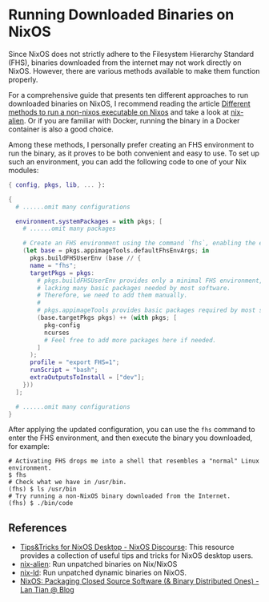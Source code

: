 # Running Downloaded Binaries on NixOS

Since NixOS does not strictly adhere to the Filesystem Hierarchy Standard (FHS), binaries
downloaded from the internet may not work directly on NixOS. However, there are various
methods available to make them function properly.

For a comprehensive guide that presents ten different approaches to run downloaded
binaries on NixOS, I recommend reading the article
[Different methods to run a non-nixos executable on Nixos](https://unix.stackexchange.com/questions/522822/different-methods-to-run-a-non-nixos-executable-on-nixos)
and take a look at [nix-alien](https://github.com/thiagokokada/nix-alien). Or if you are
familiar with Docker, running the binary in a Docker container is also a good choice.

Among these methods, I personally prefer creating an FHS environment to run the binary, as
it proves to be both convenient and easy to use. To set up such an environment, you can
add the following code to one of your Nix modules:

```nix
{ config, pkgs, lib, ... }:

{
  # ......omit many configurations

  environment.systemPackages = with pkgs; [
    # ......omit many packages

    # Create an FHS environment using the command `fhs`, enabling the execution of non-NixOS packages in NixOS!
    (let base = pkgs.appimageTools.defaultFhsEnvArgs; in
      pkgs.buildFHSUserEnv (base // {
      name = "fhs";
      targetPkgs = pkgs:
        # pkgs.buildFHSUserEnv provides only a minimal FHS environment,
        # lacking many basic packages needed by most software.
        # Therefore, we need to add them manually.
        #
        # pkgs.appimageTools provides basic packages required by most software.
        (base.targetPkgs pkgs) ++ (with pkgs; [
          pkg-config
          ncurses
          # Feel free to add more packages here if needed.
        ]
      );
      profile = "export FHS=1";
      runScript = "bash";
      extraOutputsToInstall = ["dev"];
    }))
  ];

  # ......omit many configurations
}
```

After applying the updated configuration, you can use the `fhs` command to enter the FHS
environment, and then execute the binary you downloaded, for example:

```shell
# Activating FHS drops me into a shell that resembles a "normal" Linux environment.
$ fhs
# Check what we have in /usr/bin.
(fhs) $ ls /usr/bin
# Try running a non-NixOS binary downloaded from the Internet.
(fhs) $ ./bin/code
```

## References

- [Tips&Tricks for NixOS Desktop - NixOS
  Discourse][Tips&Tricks for NixOS Desktop - NixOS Discourse]: This resource provides a
  collection of useful tips and tricks for NixOS desktop users.
- [nix-alien](https://github.com/thiagokokada/nix-alien): Run unpatched binaries on
  Nix/NixOS
- [nix-ld](https://github.com/Mic92/nix-ld): Run unpatched dynamic binaries on NixOS.
- [NixOS: Packaging Closed Source Software (& Binary Distributed Ones) - Lan Tian @ Blog](https://lantian.pub/en/article/modify-computer/nixos-packaging.lantian/#examples-closed-source-software--binary-distributed-ones)

[Tips&Tricks for NixOS Desktop - NixOS Discourse]:
  https://discourse.nixos.org/t/tips-tricks-for-nixos-desktop/28488
